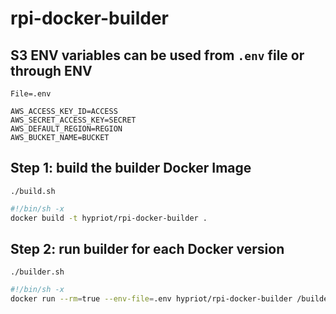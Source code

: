 # rpi-docker-builder

## S3 ENV variables can be used from `.env` file or through ENV
`File=.env`
```
AWS_ACCESS_KEY_ID=ACCESS
AWS_SECRET_ACCESS_KEY=SECRET
AWS_DEFAULT_REGION=REGION
AWS_BUCKET_NAME=BUCKET
```

## Step 1: build the builder Docker Image
`./build.sh`
```bash
#!/bin/sh -x
docker build -t hypriot/rpi-docker-builder .
```

## Step 2: run builder for each Docker version
`./builder.sh`
```bash
#!/bin/sh -x
docker run --rm=true --env-file=.env hypriot/rpi-docker-builder /builder.sh 1.5.0 hypriot-4
```
